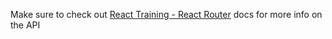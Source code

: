 Make sure to check out [React Training - React Router](https://github.com/ReactTraining/react-router/tree/master/packages/react-router/docs) docs for more info on the API
